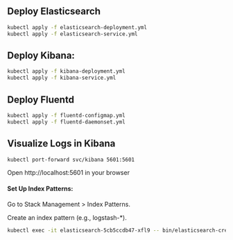 ## Deploy Elasticsearch
```bash
kubectl apply -f elasticsearch-deployment.yml
kubectl apply -f elasticsearch-service.yml
```
## Deploy Kibana:
```bash
kubectl apply -f kibana-deployment.yml
kubectl apply -f kibana-service.yml
```
## Deploy Fluentd
```bash
kubectl apply -f fluentd-configmap.yml
kubectl apply -f fluentd-daemonset.yml
```
## Visualize Logs in Kibana
```bash
kubectl port-forward svc/kibana 5601:5601
```


Open http://localhost:5601 in your browser

#### Set Up Index Patterns:
Go to Stack Management > Index Patterns.

Create an index pattern (e.g., logstash-*).
```bash
kubectl exec -it elasticsearch-5cb5ccdb47-xfl9 -- bin/elasticsearch-create-enrollment-token -s kibana
```

